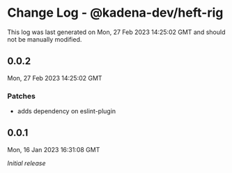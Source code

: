 # Change Log - @kadena-dev/heft-rig

This log was last generated on Mon, 27 Feb 2023 14:25:02 GMT and should not be manually modified.

## 0.0.2
Mon, 27 Feb 2023 14:25:02 GMT

### Patches

- adds dependency on eslint-plugin

## 0.0.1
Mon, 16 Jan 2023 16:31:08 GMT

_Initial release_

